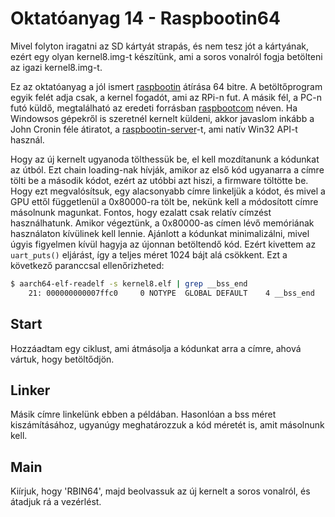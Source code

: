 Oktatóanyag 14 - Raspbootin64
=============================

Mivel folyton iragatni az SD kártyát strapás, és nem tesz jót a kártyának, ezért egy olyan kernel8.img-t készítünk,
ami a soros vonalról fogja betölteni az igazi kernel8.img-t.

Ez az oktatóanyag a jól ismert [raspbootin](https://github.com/mrvn/raspbootin) átírása 64 bitre.
A betöltőprogram egyik felét adja csak, a kernel fogadót, ami az RPi-n fut. A másik fél, a PC-n futó küldő,
megtalálható az eredeti forrásban [raspbootcom](https://github.com/mrvn/raspbootin/blob/master/raspbootcom/raspbootcom.cc) néven.
Ha Windowsos gépekről is szeretnél kernelt küldeni, akkor javaslom inkább a John Cronin féle átiratot, a
[raspbootin-server](https://github.com/jncronin/rpi-boot/blob/master/raspbootin-server.c)-t, ami natív Win32 API-t használ.

Hogy az új kernelt ugyanoda tölthessük be, el kell mozdítanunk a kódunkat az útból. Ezt chain loading-nak hívják, amikor
az első kód ugyanarra a címre tölti be a második kódot, ezért az utóbbi azt hiszi, a firmware töltötte be.
Hogy ezt megvalósítsuk, egy alacsonyabb címre linkeljük a kódot, és mivel a GPU ettől függetlenül a 0x80000-ra tölt be,
nekünk kell a módosított címre másolnunk magunkat. Fontos, hogy ezalatt csak relatív címzést használhatunk. Amikor
végeztünk, a 0x80000-as címen lévő memóriának használaton kívülinek kell lennie. Ajánlott a kódunkat minimalizálni, mivel
úgyis figyelmen kívül hagyja az újonnan betöltendő kód. Ezért kivettem az `uart_puts()` eljárást, így a teljes méret
1024 bájt alá csökkent. Ezt a következő paranccsal ellenőrizheted:

```sh
$ aarch64-elf-readelf -s kernel8.elf | grep __bss_end
    21: 000000000007ffc0     0 NOTYPE  GLOBAL DEFAULT    4 __bss_end
```

Start
-----

Hozzáadtam egy ciklust, ami átmásolja a kódunkat arra a címre, ahová vártuk, hogy betöltődjön.

Linker
------

Másik címre linkelünk ebben a példában. Hasonlóan a bss méret kiszámításához, ugyanúgy meghatározzuk a kód
méretét is, amit másolnunk kell.

Main
----

Kiírjuk, hogy 'RBIN64', majd beolvassuk az új kernelt a soros vonalról, és átadjuk rá a vezérlést.
